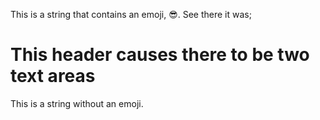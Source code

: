 This is a string that contains an emoji, 😎. See there it was;

# This header causes there to be two text areas

This is a string without an emoji.